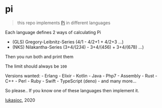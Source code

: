# pi

> this repo implements [Pi](https://en.wikipedia.org/wiki/Pi) in different languages

Each language defines 2 ways of calculating Pi
- (GLS) Gregory-Leibnitz-Series (4/1 - 4/2+1 + 4/2+3 ...)
- (NKS) Nilakantha-Series (3+4/(2*3*4) - 3+4/(4*5*6) + 3+4/(6*7*8) ...)

Then you run both and print them

The limit should always be ``100``

Versions wanted:
	- Erlang
	- Elixir
	- Kotlin
	- Java
	- Php7
	- Assembly
	- Rust
	- C++
	- Perl
	- Ruby
	- Swift
	- TypeScript (deno)
	- and many more...

So please.. If you know one of these languages then implement it.

[lukasjoc](https://lukasjoc.com), 2020
